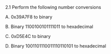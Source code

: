 2.1 Perform the following number conversions

A. 0x39A7F8 to binary

B. Binary 1100100101111011 to hexadecimal

C. 0xD5E4C to binary

D. Binary 1001101110011110110101 to hexadecimal
